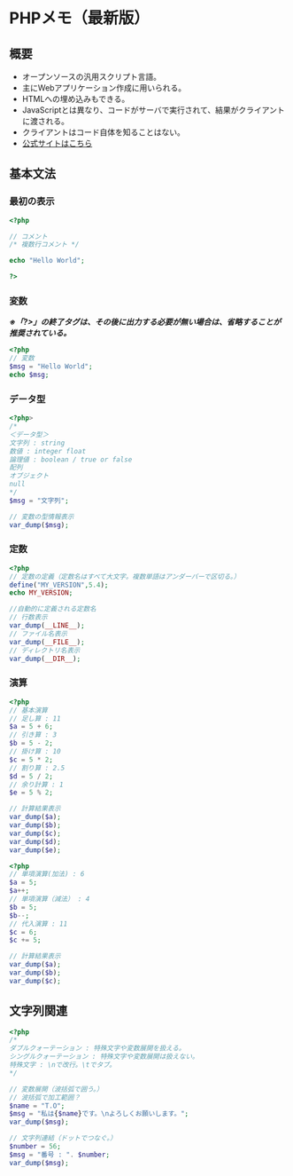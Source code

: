 # PHPメモ（最新版）
## 概要
- オープンソースの汎用スクリプト言語。
- 主にWebアプリケーション作成に用いられる。
- HTMLへの埋め込みもできる。
- JavaScriptとは異なり、コードがサーバで実行されて、結果がクライアントに渡される。
- クライアントはコード自体を知ることはない。
- [公式サイトはこちら](http://php.net/)

## 基本文法
### 最初の表示
```php
<?php

// コメント
/* 複数行コメント */

echo "Hello World"; 

?>
```
### 変数
***※「?>」の終了タグは、その後に出力する必要が無い場合は、省略することが推奨されている。***
```php
<?php
// 変数
$msg = "Hello World";
echo $msg;
```
### データ型
```php
<?php>
/*
＜データ型＞
文字列 : string
数値 : integer float
論理値 : boolean / true or false
配列
オブジェクト
null
*/
$msg = "文字列";

// 変数の型情報表示
var_dump($msg);
```
### 定数
```php
<?php
// 定数の定義（定数名はすべて大文字。複数単語はアンダーバーで区切る。）
define("MY_VERSION",5.4);
echo MY_VERSION;

//自動的に定義される定数名
// 行数表示 
var_dump(__LINE__);
// ファイル名表示
var_dump(__FILE__);
// ディレクトリ名表示
var_dump(__DIR__);
```
### 演算
```php
<?php
// 基本演算
// 足し算 : 11
$a = 5 + 6;
// 引き算 : 3
$b = 5 - 2;
// 掛け算 : 10
$c = 5 * 2;
// 割り算 : 2.5
$d = 5 / 2;
// 余り計算 : 1
$e = 5 % 2;

// 計算結果表示
var_dump($a);
var_dump($b);
var_dump($c);
var_dump($d);
var_dump($e);
```
```php
<?php
// 単項演算(加法) : 6
$a = 5;
$a++;
// 単項演算（減法） : 4
$b = 5;
$b--;
// 代入演算 : 11
$c = 6;
$c += 5;

// 計算結果表示
var_dump($a);
var_dump($b);
var_dump($c);
```
## 文字列関連
```php
<?php
/*
ダブルクォーテーション : 特殊文字や変数展開を扱える。
シングルクォーテーション : 特殊文字や変数展開は扱えない。
特殊文字 : \nで改行。\tでタブ。
*/

// 変数展開（波括弧で囲う。）
// 波括弧で加工範囲？
$name = "T.O";
$msg = "私は{$name}です。\nよろしくお願いします。";
var_dump($msg);

// 文字列連結（ドットでつなぐ。）
$number = 56;
$msg = "番号 : ". $number;
var_dump($msg);
```